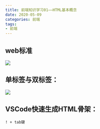 ```yaml
---
title: 前端知识学习01——HTML基本概念
date: 2020-05-09
categories: 前端
tags: 
- 前端
---
```

## web标准
![](https://cdn.jsdelivr.net/gh/1120637483/image/20200509152959.png)
## 单标签与双标签：
![](https://cdn.jsdelivr.net/gh/1120637483/image/20200509153138.png)
## VSCode快速生成HTML骨架：
```
! + tab键
```
